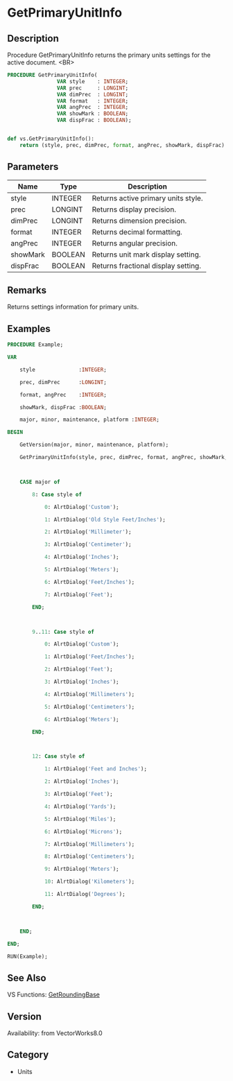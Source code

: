 # GetPrimaryUnitInfo

## Description
Procedure GetPrimaryUnitInfo returns the primary units settings for the active document. &lt;BR&gt;


```pascal
PROCEDURE GetPrimaryUnitInfo(
				VAR style    : INTEGER;
				VAR prec     : LONGINT;
				VAR dimPrec  : LONGINT;
				VAR format   : INTEGER;
				VAR angPrec  : INTEGER;
				VAR showMark : BOOLEAN;
				VAR dispFrac : BOOLEAN);
```

```python

def vs.GetPrimaryUnitInfo():
    return (style, prec, dimPrec, format, angPrec, showMark, dispFrac)
```

## Parameters
|Name|Type|Description|
|---|---|---|
|style|INTEGER|Returns active primary units style.|
|prec|LONGINT|Returns display precision.|
|dimPrec|LONGINT|Returns dimension precision.|
|format|INTEGER|Returns decimal formatting.|
|angPrec|INTEGER|Returns angular precision.|
|showMark|BOOLEAN|Returns unit mark display setting.|
|dispFrac|BOOLEAN|Returns fractional display setting.|

## Remarks
Returns settings information for primary units.

## Examples
```pascal
PROCEDURE Example;

VAR

	style              :INTEGER;

	prec, dimPrec      :LONGINT;

	format, angPrec    :INTEGER;

	showMark, dispFrac :BOOLEAN;

	major, minor, maintenance, platform :INTEGER;

BEGIN

	GetVersion(major, minor, maintenance, platform);

	GetPrimaryUnitInfo(style, prec, dimPrec, format, angPrec, showMark, dispFrac);



	CASE major of

		8: Case style of

			0: AlrtDialog('Custom');

			1: AlrtDialog('Old Style Feet/Inches');

			2: AlrtDialog('Millimeter');

			3: AlrtDialog('Centimeter');

			4: AlrtDialog('Inches');

			5: AlrtDialog('Meters');

			6: AlrtDialog('Feet/Inches');

			7: AlrtDialog('Feet');

		END;



		9..11: Case style of

			0: AlrtDialog('Custom');

			1: AlrtDialog('Feet/Inches');

			2: AlrtDialog('Feet');

			3: AlrtDialog('Inches');

			4: AlrtDialog('Millimeters');

			5: AlrtDialog('Centimeters');

			6: AlrtDialog('Meters');

		END;



		12: Case style of

			1: AlrtDialog('Feet and Inches');

			2: AlrtDialog('Inches');

			3: AlrtDialog('Feet');

			4: AlrtDialog('Yards');

			5: AlrtDialog('Miles');

			6: AlrtDialog('Microns');

			7: AlrtDialog('Millimeters');

			8: AlrtDialog('Centimeters');

			9: AlrtDialog('Meters');

			10: AlrtDialog('Kilometers');

			11: AlrtDialog('Degrees');

		END;



	END;

END; 

RUN(Example);
```

## See Also
VS Functions:
[GetRoundingBase](GetRoundingBase.md)

## Version
Availability: from VectorWorks8.0
## Category
* Units

